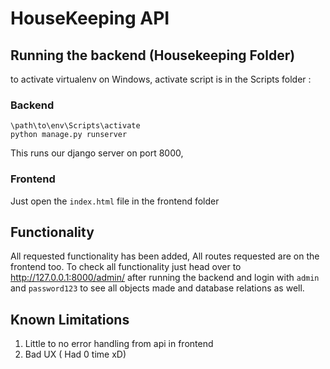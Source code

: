 # HouseKeeping API

## Running the backend (Housekeeping Folder)
to activate virtualenv on Windows, activate script is in the Scripts folder :

### Backend
```
\path\to\env\Scripts\activate
python manage.py runserver
```

This runs our django server on port 8000,

### Frontend

Just open the ```index.html``` file in the frontend folder

## Functionality

All requested functionality has been added, All routes requested are on the frontend too.  To check all functionality just head over to http://127.0.0.1:8000/admin/ after running the backend and login with ```admin``` and ```password123``` to see all objects made and database relations as well.

## Known Limitations

1. Little to no error handling from api in frontend
2. Bad UX ( Had 0 time xD)


